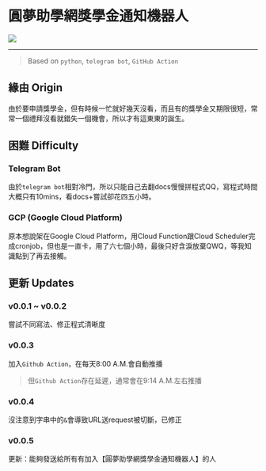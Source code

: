 # 圓夢助學網獎學金通知機器人

![](https://imgur.com/7MvRzU8.jpg)

---

> Based on `python`, `telegram bot`, `GitHub Action`

## 緣由 Origin
由於要申請獎學金，但有時候一忙就好幾天沒看，而且有的獎學金又期限很短，常常一個禮拜沒看就錯失一個機會，所以才有這東東的誕生。

## 困難 Difficulty
### Telegram Bot
由於`telegram bot`相對冷門，所以只能自己去翻docs慢慢拼程式QQ，寫程式時間大概只有10mins，看docs+嘗試卻花四五小時。

### GCP (Google Cloud Platform)
原本想說架在Google Cloud Platform，用Cloud Function跟Cloud Scheduler完成cronjob，但也是一直卡，用了六七個小時，最後只好含淚放棄QWQ，等我知識點到了再去接觸。

## 更新 Updates
### v0.0.1 ~ v0.0.2
嘗試不同寫法、修正程式清晰度
### v0.0.3
加入`Github Action`，在每天8:00 A.M.會自動推播
> 但`Github Action`存在延遲，通常會在9:14 A.M.左右推播

### v0.0.4
沒注意到字串中的`&`會導致URL送request被切斷，已修正

### v0.0.5
更新：能夠發送給所有有加入【圓夢助學網獎學金通知機器人】的人